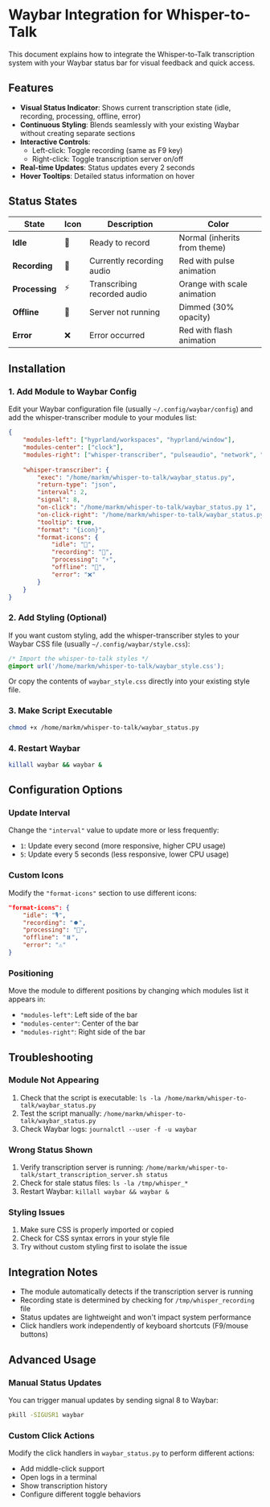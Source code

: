 # Waybar Integration for Whisper-to-Talk

This document explains how to integrate the Whisper-to-Talk transcription system with your Waybar status bar for visual feedback and quick access.

## Features

- **Visual Status Indicator**: Shows current transcription state (idle, recording, processing, offline, error)
- **Continuous Styling**: Blends seamlessly with your existing Waybar without creating separate sections
- **Interactive Controls**: 
  - Left-click: Toggle recording (same as F9 key)
  - Right-click: Toggle transcription server on/off
- **Real-time Updates**: Status updates every 2 seconds
- **Hover Tooltips**: Detailed status information on hover

## Status States

| State | Icon | Description | Color |
|-------|------|-------------|-------|
| **Idle** | 🎤 | Ready to record | Normal (inherits from theme) |
| **Recording** | 🔴 | Currently recording audio | Red with pulse animation |
| **Processing** | ⚡ | Transcribing recorded audio | Orange with scale animation |
| **Offline** | 🎤 | Server not running | Dimmed (30% opacity) |
| **Error** | ❌ | Error occurred | Red with flash animation |

## Installation

### 1. Add Module to Waybar Config

Edit your Waybar configuration file (usually `~/.config/waybar/config`) and add the whisper-transcriber module to your modules list:

```json
{
    "modules-left": ["hyprland/workspaces", "hyprland/window"],
    "modules-center": ["clock"],
    "modules-right": ["whisper-transcriber", "pulseaudio", "network", "battery"],
    
    "whisper-transcriber": {
        "exec": "/home/markm/whisper-to-talk/waybar_status.py",
        "return-type": "json",
        "interval": 2,
        "signal": 8,
        "on-click": "/home/markm/whisper-to-talk/waybar_status.py 1",
        "on-click-right": "/home/markm/whisper-to-talk/waybar_status.py 3",
        "tooltip": true,
        "format": "{icon}",
        "format-icons": {
            "idle": "🎤",
            "recording": "🔴", 
            "processing": "⚡",
            "offline": "🎤",
            "error": "❌"
        }
    }
}
```

### 2. Add Styling (Optional)

If you want custom styling, add the whisper-transcriber styles to your Waybar CSS file (usually `~/.config/waybar/style.css`):

```css
/* Import the whisper-to-talk styles */
@import url('/home/markm/whisper-to-talk/waybar_style.css');
```

Or copy the contents of `waybar_style.css` directly into your existing style file.

### 3. Make Script Executable

```bash
chmod +x /home/markm/whisper-to-talk/waybar_status.py
```

### 4. Restart Waybar

```bash
killall waybar && waybar &
```

## Configuration Options

### Update Interval
Change the `"interval"` value to update more or less frequently:
- `1`: Update every second (more responsive, higher CPU usage)
- `5`: Update every 5 seconds (less responsive, lower CPU usage)

### Custom Icons
Modify the `"format-icons"` section to use different icons:
```json
"format-icons": {
    "idle": "🎙️",
    "recording": "⏺️", 
    "processing": "🔄",
    "offline": "⏸️",
    "error": "⚠️"
}
```

### Positioning
Move the module to different positions by changing which modules list it appears in:
- `"modules-left"`: Left side of the bar
- `"modules-center"`: Center of the bar  
- `"modules-right"`: Right side of the bar

## Troubleshooting

### Module Not Appearing
1. Check that the script is executable: `ls -la /home/markm/whisper-to-talk/waybar_status.py`
2. Test the script manually: `/home/markm/whisper-to-talk/waybar_status.py`
3. Check Waybar logs: `journalctl --user -f -u waybar`

### Wrong Status Shown
1. Verify transcription server is running: `/home/markm/whisper-to-talk/start_transcription_server.sh status`
2. Check for stale status files: `ls -la /tmp/whisper_*`
3. Restart Waybar: `killall waybar && waybar &`

### Styling Issues
1. Make sure CSS is properly imported or copied
2. Check for CSS syntax errors in your style file
3. Try without custom styling first to isolate the issue

## Integration Notes

- The module automatically detects if the transcription server is running
- Recording state is determined by checking for `/tmp/whisper_recording` file
- Status updates are lightweight and won't impact system performance
- Click handlers work independently of keyboard shortcuts (F9/mouse buttons)

## Advanced Usage

### Manual Status Updates
You can trigger manual updates by sending signal 8 to Waybar:
```bash
pkill -SIGUSR1 waybar
```

### Custom Click Actions
Modify the click handlers in `waybar_status.py` to perform different actions:
- Add middle-click support
- Open logs in a terminal
- Show transcription history
- Configure different toggle behaviors